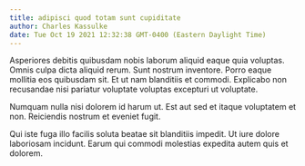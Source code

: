 ```yaml
---
title: adipisci quod totam sunt cupiditate
author: Charles Kassulke
date: Tue Oct 19 2021 12:32:38 GMT-0400 (Eastern Daylight Time)
---
```

Asperiores debitis quibusdam nobis laborum aliquid eaque quia voluptas. Omnis culpa dicta aliquid rerum. Sunt nostrum inventore. Porro eaque mollitia eos quibusdam sit. Et ut nam blanditiis et commodi. Explicabo non recusandae nisi pariatur voluptate voluptas excepturi ut voluptate.

 Numquam nulla nisi dolorem id harum ut. Est aut sed et itaque voluptatem et non. Reiciendis nostrum et eveniet fugit.

 Qui iste fuga illo facilis soluta beatae sit blanditiis impedit. Ut iure dolore laboriosam incidunt. Earum qui commodi molestias expedita autem quis et dolorem.